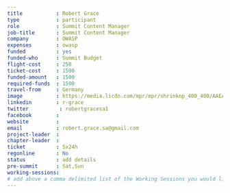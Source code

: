 ```yaml
---
title           : Robert Grace
type            : participant
role            : Summit Content Manager
job-title       : Summit Content Manager
company         : OWASP
expenses        : owasp
funded          : yes
funded-who      : Summit Budget
flight-cost     : 250
ticket-cost     : 1500
funded-amount   : 1500
required-funds  : 1500
travel-from     : Germany
image           : https://media.licdn.com/mpr/mpr/shrinknp_400_400/AAEAAQAAAAAAAAknAAAAJGRjYjM4YTAwLWI0OTAtNDg3Ny1iMGMxLWQwOTZmNTNlNzRkYg.jpg
linkedin        : r-grace
twitter          : robertgracesa1
facebook        :
website         :
email           : robert.grace.sa@gmail.com
project-leader  :
chapter-leader  :
ticket          : 5x24h
regonline       : No
status          : add details
pre-summit      : Sat,Sun
working-sessions:
# add above a comma delimited list of the Working Sessions you would like to attend (use the session's title)
---
```


<!-- put more details about participant here -->
